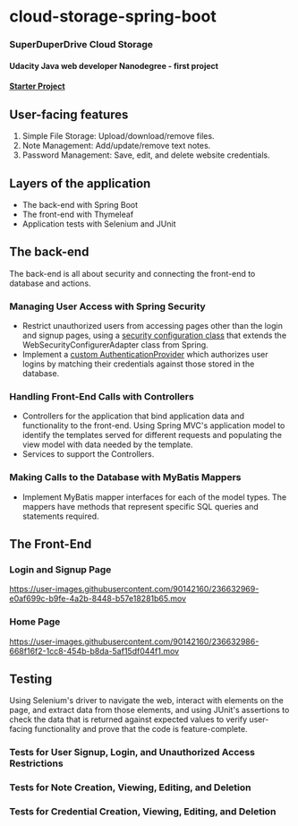 # cloud-storage-spring-boot
### SuperDuperDrive Cloud Storage

#### Udacity Java web developer Nanodegree - first project
#### [Starter Project](https://github.com/udacity/nd035-c1-spring-boot-basics-project-starter/tree/master/starter/cloudstorage)

## User-facing features

1. Simple File Storage: Upload/download/remove files.</br>
2. Note Management: Add/update/remove text notes.</br>
2. Password Management: Save, edit, and delete website credentials.</br>


## Layers of the application

- The back-end with Spring Boot</br>
- The front-end with Thymeleaf</br>
- Application tests with Selenium and JUnit</br>

## The back-end
The back-end is all about security and connecting the front-end to database and actions.

### Managing User Access with Spring Security
- Restrict unauthorized users from accessing pages other than the login and signup pages, using a [security configuration class](https://github.com/gyda13/cloud-storage-spring-boot/blob/main/src/main/java/com/udacity/jwdnd/course1/cloudstorage/config/SecurityConfig.java) that extends the WebSecurityConfigurerAdapter class from Spring.
- Implement a [custom AuthenticationProvider](https://github.com/gyda13/cloud-storage-spring-boot/blob/main/src/main/java/com/udacity/jwdnd/course1/cloudstorage/services/AuthenticationService.java) which authorizes user logins by matching their credentials against those stored in the database.


### Handling Front-End Calls with Controllers
- Controllers for the application that bind application data and functionality to the front-end. Using Spring MVC's application model to identify the templates served for different requests and populating the view model with data needed by the template.
- Services to support the Controllers.

### Making Calls to the Database with MyBatis Mappers
- Implement MyBatis mapper interfaces for each of the model types. The mappers have methods that represent specific SQL queries and statements required.

## The Front-End

### Login and Signup Page
https://user-images.githubusercontent.com/90142160/236632969-e0af699c-b9fe-4a2b-8448-b57e18281b65.mov


### Home Page
https://user-images.githubusercontent.com/90142160/236632986-668f16f2-1cc8-454b-b8da-5af15df044f1.mov



## Testing
Using Selenium's driver to navigate the web, interact with elements on the page, and extract data from those elements, and using JUnit's assertions to check the data that is returned against expected values to verify user-facing functionality and prove that the code is feature-complete.
 
### Tests for User Signup, Login, and Unauthorized Access Restrictions

### Tests for Note Creation, Viewing, Editing, and Deletion
### Tests for Credential Creation, Viewing, Editing, and Deletion




